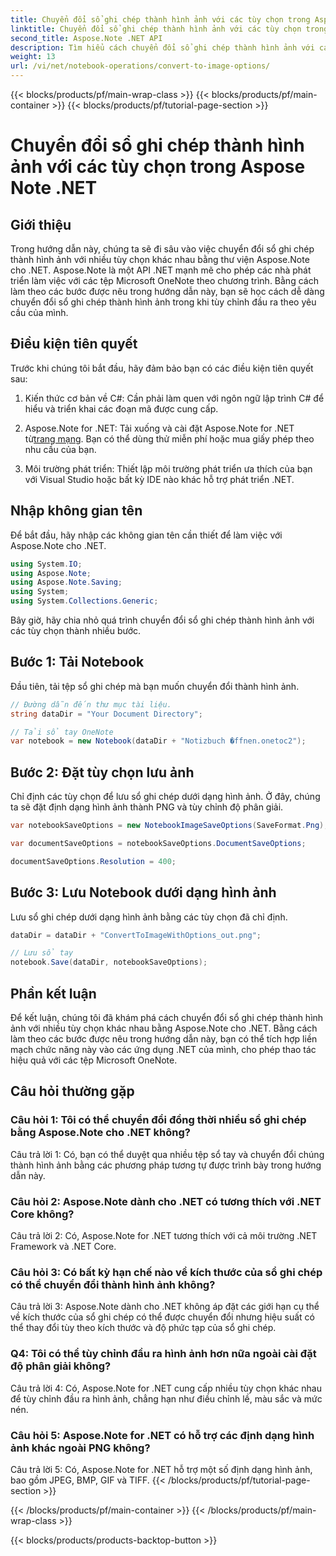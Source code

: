 ```yaml
---
title: Chuyển đổi sổ ghi chép thành hình ảnh với các tùy chọn trong Aspose Note .NET
linktitle: Chuyển đổi sổ ghi chép thành hình ảnh với các tùy chọn trong Aspose Note .NET
second_title: Aspose.Note .NET API
description: Tìm hiểu cách chuyển đổi sổ ghi chép thành hình ảnh với các tùy chọn có thể tùy chỉnh bằng Aspose.Note for .NET.
weight: 13
url: /vi/net/notebook-operations/convert-to-image-options/
---
```


{{< blocks/products/pf/main-wrap-class >}}
{{< blocks/products/pf/main-container >}}
{{< blocks/products/pf/tutorial-page-section >}}

# Chuyển đổi sổ ghi chép thành hình ảnh với các tùy chọn trong Aspose Note .NET

## Giới thiệu

Trong hướng dẫn này, chúng ta sẽ đi sâu vào việc chuyển đổi sổ ghi chép thành hình ảnh với nhiều tùy chọn khác nhau bằng thư viện Aspose.Note cho .NET. Aspose.Note là một API .NET mạnh mẽ cho phép các nhà phát triển làm việc với các tệp Microsoft OneNote theo chương trình. Bằng cách làm theo các bước được nêu trong hướng dẫn này, bạn sẽ học cách dễ dàng chuyển đổi sổ ghi chép thành hình ảnh trong khi tùy chỉnh đầu ra theo yêu cầu của mình.

## Điều kiện tiên quyết

Trước khi chúng tôi bắt đầu, hãy đảm bảo bạn có các điều kiện tiên quyết sau:

1. Kiến thức cơ bản về C#: Cần phải làm quen với ngôn ngữ lập trình C# để hiểu và triển khai các đoạn mã được cung cấp.

2.  Aspose.Note for .NET: Tải xuống và cài đặt Aspose.Note for .NET từ[trang mạng](https://releases.aspose.com/note/net/). Bạn có thể dùng thử miễn phí hoặc mua giấy phép theo nhu cầu của bạn.

3. Môi trường phát triển: Thiết lập môi trường phát triển ưa thích của bạn với Visual Studio hoặc bất kỳ IDE nào khác hỗ trợ phát triển .NET.

## Nhập không gian tên

Để bắt đầu, hãy nhập các không gian tên cần thiết để làm việc với Aspose.Note cho .NET.

```csharp
using System.IO;
using Aspose.Note;
using Aspose.Note.Saving;
using System;
using System.Collections.Generic;
```

Bây giờ, hãy chia nhỏ quá trình chuyển đổi sổ ghi chép thành hình ảnh với các tùy chọn thành nhiều bước.

## Bước 1: Tải Notebook

Đầu tiên, tải tệp sổ ghi chép mà bạn muốn chuyển đổi thành hình ảnh.

```csharp
// Đường dẫn đến thư mục tài liệu.
string dataDir = "Your Document Directory";

// Tải sổ tay OneNote
var notebook = new Notebook(dataDir + "Notizbuch �ffnen.onetoc2");
```

## Bước 2: Đặt tùy chọn lưu ảnh

Chỉ định các tùy chọn để lưu sổ ghi chép dưới dạng hình ảnh. Ở đây, chúng ta sẽ đặt định dạng hình ảnh thành PNG và tùy chỉnh độ phân giải.

```csharp
var notebookSaveOptions = new NotebookImageSaveOptions(SaveFormat.Png);

var documentSaveOptions = notebookSaveOptions.DocumentSaveOptions;

documentSaveOptions.Resolution = 400;
```

## Bước 3: Lưu Notebook dưới dạng hình ảnh

Lưu sổ ghi chép dưới dạng hình ảnh bằng các tùy chọn đã chỉ định.

```csharp
dataDir = dataDir + "ConvertToImageWithOptions_out.png";

// Lưu sổ tay
notebook.Save(dataDir, notebookSaveOptions);
```

## Phần kết luận

Để kết luận, chúng tôi đã khám phá cách chuyển đổi sổ ghi chép thành hình ảnh với nhiều tùy chọn khác nhau bằng Aspose.Note cho .NET. Bằng cách làm theo các bước được nêu trong hướng dẫn này, bạn có thể tích hợp liền mạch chức năng này vào các ứng dụng .NET của mình, cho phép thao tác hiệu quả với các tệp Microsoft OneNote.

## Câu hỏi thường gặp

### Câu hỏi 1: Tôi có thể chuyển đổi đồng thời nhiều sổ ghi chép bằng Aspose.Note cho .NET không?

Câu trả lời 1: Có, bạn có thể duyệt qua nhiều tệp sổ tay và chuyển đổi chúng thành hình ảnh bằng các phương pháp tương tự được trình bày trong hướng dẫn này.

### Câu hỏi 2: Aspose.Note dành cho .NET có tương thích với .NET Core không?

Câu trả lời 2: Có, Aspose.Note for .NET tương thích với cả môi trường .NET Framework và .NET Core.

### Câu hỏi 3: Có bất kỳ hạn chế nào về kích thước của sổ ghi chép có thể chuyển đổi thành hình ảnh không?

Câu trả lời 3: Aspose.Note dành cho .NET không áp đặt các giới hạn cụ thể về kích thước của sổ ghi chép có thể được chuyển đổi nhưng hiệu suất có thể thay đổi tùy theo kích thước và độ phức tạp của sổ ghi chép.

### Q4: Tôi có thể tùy chỉnh đầu ra hình ảnh hơn nữa ngoài cài đặt độ phân giải không?

Câu trả lời 4: Có, Aspose.Note for .NET cung cấp nhiều tùy chọn khác nhau để tùy chỉnh đầu ra hình ảnh, chẳng hạn như điều chỉnh lề, màu sắc và mức nén.

### Câu hỏi 5: Aspose.Note for .NET có hỗ trợ các định dạng hình ảnh khác ngoài PNG không?

Câu trả lời 5: Có, Aspose.Note for .NET hỗ trợ một số định dạng hình ảnh, bao gồm JPEG, BMP, GIF và TIFF.
{{< /blocks/products/pf/tutorial-page-section >}}

{{< /blocks/products/pf/main-container >}}
{{< /blocks/products/pf/main-wrap-class >}}

{{< blocks/products/products-backtop-button >}}
